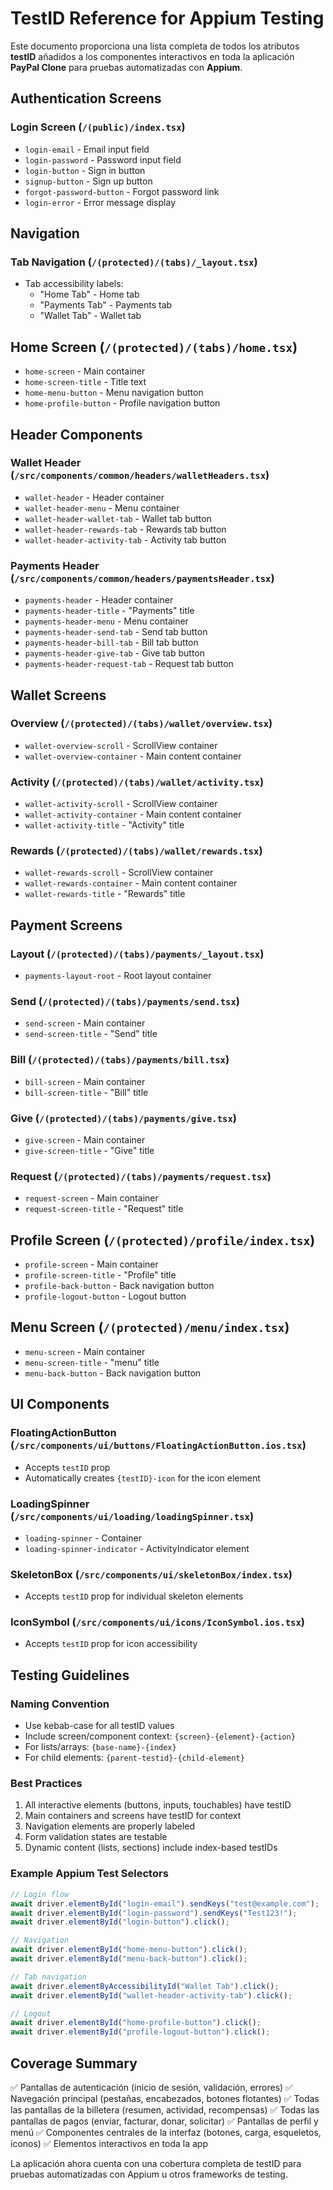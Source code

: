 # TestID Reference for Appium Testing

Este documento proporciona una lista completa de todos los atributos **testID** añadidos a los componentes interactivos en toda la aplicación **PayPal Clone** para pruebas automatizadas con **Appium**.

## Authentication Screens

### Login Screen (`/(public)/index.tsx`)

- `login-email` - Email input field
- `login-password` - Password input field
- `login-button` - Sign in button
- `signup-button` - Sign up button
- `forgot-password-button` - Forgot password link
- `login-error` - Error message display

## Navigation

### Tab Navigation (`/(protected)/(tabs)/_layout.tsx`)

- Tab accessibility labels:
  - "Home Tab" - Home tab
  - "Payments Tab" - Payments tab
  - "Wallet Tab" - Wallet tab

## Home Screen (`/(protected)/(tabs)/home.tsx`)

- `home-screen` - Main container
- `home-screen-title` - Title text
- `home-menu-button` - Menu navigation button
- `home-profile-button` - Profile navigation button

## Header Components

### Wallet Header (`/src/components/common/headers/walletHeaders.tsx`)

- `wallet-header` - Header container
- `wallet-header-menu` - Menu container
- `wallet-header-wallet-tab` - Wallet tab button
- `wallet-header-rewards-tab` - Rewards tab button
- `wallet-header-activity-tab` - Activity tab button

### Payments Header (`/src/components/common/headers/paymentsHeader.tsx`)

- `payments-header` - Header container
- `payments-header-title` - "Payments" title
- `payments-header-menu` - Menu container
- `payments-header-send-tab` - Send tab button
- `payments-header-bill-tab` - Bill tab button
- `payments-header-give-tab` - Give tab button
- `payments-header-request-tab` - Request tab button

## Wallet Screens

### Overview (`/(protected)/(tabs)/wallet/overview.tsx`)

- `wallet-overview-scroll` - ScrollView container
- `wallet-overview-container` - Main content container

### Activity (`/(protected)/(tabs)/wallet/activity.tsx`)

- `wallet-activity-scroll` - ScrollView container
- `wallet-activity-container` - Main content container
- `wallet-activity-title` - "Activity" title

### Rewards (`/(protected)/(tabs)/wallet/rewards.tsx`)

- `wallet-rewards-scroll` - ScrollView container
- `wallet-rewards-container` - Main content container
- `wallet-rewards-title` - "Rewards" title

## Payment Screens

### Layout (`/(protected)/(tabs)/payments/_layout.tsx`)

- `payments-layout-root` - Root layout container

### Send (`/(protected)/(tabs)/payments/send.tsx`)

- `send-screen` - Main container
- `send-screen-title` - "Send" title

### Bill (`/(protected)/(tabs)/payments/bill.tsx`)

- `bill-screen` - Main container
- `bill-screen-title` - "Bill" title

### Give (`/(protected)/(tabs)/payments/give.tsx`)

- `give-screen` - Main container
- `give-screen-title` - "Give" title

### Request (`/(protected)/(tabs)/payments/request.tsx`)

- `request-screen` - Main container
- `request-screen-title` - "Request" title

## Profile Screen (`/(protected)/profile/index.tsx`)

- `profile-screen` - Main container
- `profile-screen-title` - "Profile" title
- `profile-back-button` - Back navigation button
- `profile-logout-button` - Logout button

## Menu Screen (`/(protected)/menu/index.tsx`)

- `menu-screen` - Main container
- `menu-screen-title` - "menu" title
- `menu-back-button` - Back navigation button

## UI Components

### FloatingActionButton (`/src/components/ui/buttons/FloatingActionButton.ios.tsx`)

- Accepts `testID` prop
- Automatically creates `{testID}-icon` for the icon element

### LoadingSpinner (`/src/components/ui/loading/loadingSpinner.tsx`)

- `loading-spinner` - Container
- `loading-spinner-indicator` - ActivityIndicator element

### SkeletonBox (`/src/components/ui/skeletonBox/index.tsx`)

- Accepts `testID` prop for individual skeleton elements

### IconSymbol (`/src/components/ui/icons/IconSymbol.ios.tsx`)

- Accepts `testID` prop for icon accessibility

## Testing Guidelines

### Naming Convention

- Use kebab-case for all testID values
- Include screen/component context: `{screen}-{element}-{action}`
- For lists/arrays: `{base-name}-{index}`
- For child elements: `{parent-testid}-{child-element}`

### Best Practices

1. All interactive elements (buttons, inputs, touchables) have testID
2. Main containers and screens have testID for context
3. Navigation elements are properly labeled
4. Form validation states are testable
5. Dynamic content (lists, sections) include index-based testIDs

### Example Appium Test Selectors

```javascript
// Login flow
await driver.elementById("login-email").sendKeys("test@example.com");
await driver.elementById("login-password").sendKeys("Test123!");
await driver.elementById("login-button").click();

// Navigation
await driver.elementById("home-menu-button").click();
await driver.elementById("menu-back-button").click();

// Tab navigation
await driver.elementByAccessibilityId("Wallet Tab").click();
await driver.elementById("wallet-header-activity-tab").click();

// Logout
await driver.elementById("home-profile-button").click();
await driver.elementById("profile-logout-button").click();
```

## Coverage Summary

✅ Pantallas de autenticación (inicio de sesión, validación, errores)
✅ Navegación principal (pestañas, encabezados, botones flotantes)
✅ Todas las pantallas de la billetera (resumen, actividad, recompensas)
✅ Todas las pantallas de pagos (enviar, facturar, donar, solicitar)
✅ Pantallas de perfil y menú
✅ Componentes centrales de la interfaz (botones, carga, esqueletos, iconos)
✅ Elementos interactivos en toda la app

La aplicación ahora cuenta con una cobertura completa de testID para pruebas automatizadas con Appium u otros frameworks de testing.
